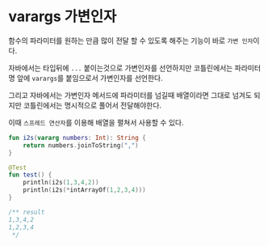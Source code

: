 # varargs 가변인자

함수의 파라미터를 원하는 만큼 많이 전달 할 수 있도록 해주는 기능이 바로 `가변 인자`이다.

자바에서는 타입뒤에 `...` 붙이는것으로 가변인자를 선언하지만 코틀린에서는 파라미터 명 앞에 `varargs`를 붙임으로서 가변인자를 선언한다.

그리고 자바에서는 가변인자 메서드에 파라미터를 넘길때 배열이라면 그대로 넘겨도 되지만 코틀린에서는 명시적으로 풀어서 전달해야한다.

이때 `스프레드 연산자`를 이용해 배열을 펼쳐서 사용할 수 있다.


```kotlin
fun i2s(vararg numbers: Int): String {
    return numbers.joinToString(",")
}

@Test
fun test() {
    println(i2s(1,3,4,2))
    println(i2s(*intArrayOf(1,2,3,4)))
}

/** result
1,3,4,2
1,2,3,4
 */
```
